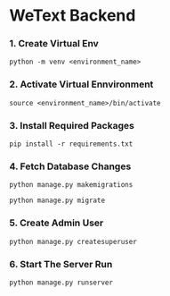 # WeText Backend

### 1. Create Virtual Env 
`python -m venv <environment_name>`

### 2. Activate Virtual Ennvironment
`source <environment_name>/bin/activate`

### 3. Install Required Packages
`pip install -r requirements.txt`

### 4. Fetch Database Changes 
`python manage.py makemigrations`

`python manage.py migrate`

### 5. Create Admin User 
`python manage.py createsuperuser`

### 6. Start The Server Run
`python manage.py runserver`
